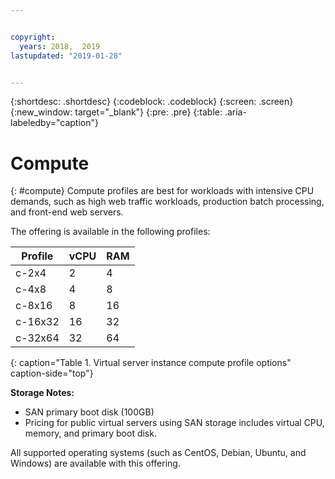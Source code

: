 ```yaml
---


copyright:
  years: 2018,  2019
lastupdated: "2019-01-28"


---
```


{:shortdesc: .shortdesc}
{:codeblock: .codeblock}
{:screen: .screen}
{:new_window: target="_blank"}
{:pre: .pre}
{:table: .aria-labeledby="caption"}

# Compute

{: #compute}
Compute profiles are best for workloads with intensive CPU demands, such as high web traffic workloads, production batch processing, and 
front-end web servers.

The offering is available in the following profiles:

| Profile | vCPU | RAM |
|---------|---------|---------|
| c-2x4 | 2 | 4 |
| c-4x8 | 4 | 8 | 
| c-8x16 | 8 | 16 |
| c-16x32 | 16 | 32 |
| c-32x64 | 32  | 64 |
{: caption="Table 1. Virtual server instance compute profile options" caption-side="top"}

**Storage Notes:** 

* SAN primary boot disk (100GB) 
* Pricing for public virtual servers using SAN storage includes virtual CPU, memory, and primary boot disk. 

All supported operating systems (such as CentOS, Debian, Ubuntu, and Windows) are available with this offering. 
